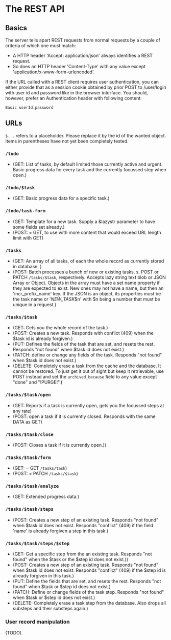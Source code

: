 The REST API
============

Basics
------

The server tells apart REST requests from normal requests by a couple of criteria of which one must match:

 * A HTTP header 'Accept: application/json' always identifies a REST request.
 * So does an HTTP header 'Content-Type' with any value except 'application/x-www-form-urlencoded'.

If the URL called with a REST client requires user authentication, you can either provide that as a session cookie obtained by prior POST to /user/login with user id and password like in the browser interface. You should, however, prefer an Authentication header with following content:

    Basic userId:password

URLs
----

`$...` refers to a placeholder. Please replace it by the id of the wanted object. Items in parentheses have not yet been completely tested.

### `/todo`

 * (GET: List of tasks, by default limited those currently active and urgent. Basic progress data for every task and the currently focussed step when open.)

### `/todo/$task`

 * (GET: Basic progress data for a specific task.)

### `/todo/task-form`

 * (GET: Template for a new task. Supply a &lazystr parameter to have some fields set already.)
 * (POST: = GET, to use with more content that would exceed URL length limit with GET)

### `/tasks`

 * (GET: An array of all tasks, of each the whole record as currently stored in database. )
 * (POST: Batch processes a bunch of new or existing tasks, s. POST or PATCH `/tasks/$task`, respectively. Accepts lazy string text blob or JSON Array or Object. Objects in the array must have a set name property if they are expected to exist. New ones may not have a name, but then an 'incr_prefix_name' key. If the JSON is an object, its properties must be the task name or '_NEW_TASK_$n' with $n being a number that must be unique in a request.)

### `/tasks/$task`

 * (GET: Gets you the whole record of the task.)
 * (POST: Creates a new task. Responds with conflict (409) when the $task id is already forgiven.)
 * (PUT: Defines the fields of the task that are set, and resets the rest. Responds "not found" when $task id does not exist.)
 * (PATCH: define or change any fields of the task. Responds "not found" when $task id does not exist.)
 * (DELETE: Completely erase a task from the cache and the database. It cannot be restored. To just get it out of sight but keep it retrievable, use POST instead and set the `archived_because` field to any value except "done" and "!PURGE!".)

### `/tasks/$task/open`

 * (GET: Reports if a task is currently open, gets you the focussed steps at any rate)
 * (POST: open a task if it is currently closed. Responds with the same DATA as GET)

### `/tasks/$task/close`

 * (POST: Closes a task if it is currently open.))

### `/tasks/$task/form`

 * (GET: = GET `/tasks/task`)
 * (POST: = PATCH `/tasks/$task`)

### `/tasks/$task/analyze`

 * (GET: Extended progress data.)

### `/tasks/$task/steps`

 * (POST: Creates a new step of an existing task. Responds "not found" when $task id does not exist. Responds "conflict" (409) if the field 'name' is already forgiven a step in this task.)

### `/tasks/$task/steps/$step`

 * (GET: Get a specific step from the an existing task. Responds "not found" when the $task or the $step id does not exist.))
 * (POST: Creates a new step of an existing task. Responds "not found" when $task id does not exist. Responds "conflict" (409) if the $step id is already forgiven in this task.)
 * (PUT: Define the fields that are set, and resets the rest. Responds "not found" when $task or $step id does not exist.)
 * (PATCH: Define or change fields of the task step. Responds "not found" when $task or $step id does not exist.)
 * (DELETE: Completely erase a task step from the database. Also drops all substeps and their substeps again.)

### User record manipulation

(TODO).
